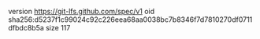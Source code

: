 version https://git-lfs.github.com/spec/v1
oid sha256:d5237f1c99024c92c226eea68aa0038bc7b8346f7d7810270df0711dfbdc8b5a
size 117

